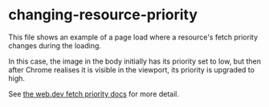 # changing-resource-priority

This file shows an example of a page load where a resource's fetch priority changes during the loading.

In this case, the image in the body initially has its priority set to low, but then after Chrome realises it is visible in the viewport, its priority is upgraded to high.

See [the web.dev fetch priority docs](https://web.dev/fetch-priority/#when-would-you-need-fetch-priority) for more detail.
